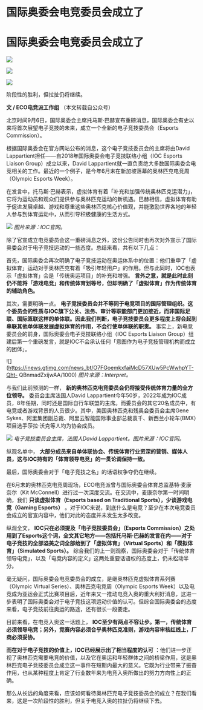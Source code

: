 # 国际奥委会电竞委员会成立了

# 国际奥委会电竞委员会成立了

![](https://inews.gtimg.com/news_bt/Ooo77b6O9bXq7jovstcVqI6UhgK_Jycc0pX052zEXWe4sAA/1000)

![](https://inews.gtimg.com/news_bt/O7-tI8O3uZk6kLIE711UJ6v-th6dLZskbUaCbXz0CyHLsAA/1000)

![](https://inews.gtimg.com/news_bt/O9EYxUJ3iorJw4xRy7yHewS8pIlZz6knsfZtNXdngi0WQAA/1000)

阶段性的胜利，但拉扯仍将继续。

**文 / ECO电竞派工作组** （本文转载自公众号）

北京时间9月6日，国际奥委会主席托马斯·巴赫宣布重磅消息，国际奥委会有史以来将首次展望电子竞技的未来，成立一个全新的电子竞技委员会（Esports
Commission）。

根据国际奥委会在官方网站公布的消息，这个电子竞技委员会的主席将由David Lappartient担任——自2018年国际奥委会电子竞技联络小组（IOC
Esports Liaison Group）成立以来，David
Lappartient就一直负责绝大多数国际奥委会电竞相关的工作。最近的一个例子，是今年6月末在新加坡落幕的奥林匹克电竞周（Olympic Esports
Week）。

在发言中，托马斯·巴赫表示，虚拟体育有着「补充和加强传统奥林匹克运潜力」，它将为运动员和观众们提供参与奥林匹克运动的新机遇。巴赫相信，虚拟体育有助于促进发展卓越、游戏和尊重这些奥林匹克核心价值观，并能激励世界各地的年轻人参与到体育运动中，从而引导积极健康的生活方式。

![](https://inews.gtimg.com/news_bt/OxzmSurudmmGDadQ6HJjgMl1307eYZY9Lrg2Q_jCQQ2mkAA/1000)
_图片来源：IOC官网。_

除了官宣成立电竞委员会这一重磅消息之外，这份公告同时也再次对外宣示了国际奥委会对于电子竞技运动的一些态度。总结来看，共有以下几点：

首先，国际奥委会再次明确了电子竞技运动在奥运体系中的位置：他们重申了「虚拟体育」运动对于奥林匹克有着「吸引年轻用户」的作用。但与此同时，IOC也表示「虚拟体育」会是「传统奥运项目」的补充和增强。
**言外之意，就是此时此刻仍不能将「游戏电竞」和传统体育划等号，但却明确了「虚拟体育」作为传统体育的辅助角色。**

其次，需要明确一点。
**电子竞技委员会并不等同于电竞项目的国际管理组织。这个委员会的性质与IOC旗下公关、法务、审计等职能部门更加接近，而非国际足联、国际篮联这样的单体联。因此我们判断，电子竞技委员会更多程度上将会起到串联其他单体联发展虚拟体育的作用，不会行使单体联的职责。**
事实上，新电竞委员会的前身，国际奥委会电子竞技联络小组（IOC Esports Liaison
Group）组建后第一个重磅发言，就是IOC不会承认任何「意图作为电子竞技管理机构而成立的团体」。

![](https://inews.gtimg.com/news_bt/O7FGoemkxfaiMcD57XUw5PcWwhpYT-Qht-
QBnmadZxijwAA/1000) _图片来源：Interpret。_

与我们此前预测的一样， **新的奥林匹克电竞委员会仍将接受传统体育力量的全方位领导。** 委员会主席法国人David
Lappartient今年50岁，2022年成为IOC成员，8年任期，同时还是国际自行车联盟的主席。而委员会的其它20名成员中，有电竞或者游戏背景的人员很少。其中，美国奥林匹克和残奥会委员会主席Gene
Sykes、阿里集团副总裁、阿里云智能国际事业部总裁袁千、新西兰小轮车(BMX）项目选手莎拉·沃克等人均为协会成员。

![](https://inews.gtimg.com/news_bt/OAqiCH5XCs8CWZeJ6gF499XXHCvALAwAVAKj5lUGGm6VsAA/1000)
_电子竞技委员会主席，法国人David Lappartient。图片来源：IOC官网。_

纵观名单中， **大部分成员来自单体联协会、传统体育行业资深的营销、媒体人员，这与IOC持有的「体育领导电竞」的一贯论调保持一致。**

最后，国际奥委会对于「电子竞技之名」的话语权争夺仍在继续。

在6月末的奥林匹克电竞周现场，ECO电竞派曾与国际奥委会体育总监基特·麦康奈尔（Kit
McConnell）进行过一次深度交流。在交流中，麦康奈尔第一时间明确，我们 **只谈虚拟体育（Esports based on Traditional
Sports），少谈游戏电竞（Gaming Esports）**
。对于IOC来说，到底什么是电竞？至少在本次电竞委员会成立的官宣内容中，他们对此的态度并未发生太多改变。

纵观全文， **IOC只在必须提及「电子竞技委员会」（Esports
Commission）之处用到了Esports这个词，全文其它地方——包括托马斯·巴赫的发言在内——对于电子竞技的全部溢美之词全部给到了「虚拟体育」（Virtual
Sports）和「模拟体育」（Simulated Sports）。**
综合我们的上一则观察，国际奥委会对于「传统体育领导电竞」，以及「电竞内容的定义」这两处重要话语权的态度上，仍未松动半分。

毫无疑问，国际奥委会电竞委员会的成立，是继奥林匹克虚拟体育系列赛（Olympic Virtual Series）、奥林匹克电竞周（Olympic
Esports
Week）以及电竞成为亚运会正式比赛项目后，近年来又一推动电竞入奥的重大利好消息，这进一步表明了国际奥委会对于电子竞技这项运动价值的认可。但综合国际奥委会的态度来看，电子竞技前往奥运的路途，还有很长一段要走。

目前来看，在电竞入奥这一话题上，
**IOC至少有两点不容让步。第一，传统体育必须领导电竞；另外，竞赛内容必须合乎奥林匹克准则，游戏内容审核红线上，厂商必须妥协。**

**而在对于电子竞技的价值上，IOC已经展示出了相当程度的认可**
：他们进一步正视了奥林匹克需要电竞的价值，以及它在奥运和年轻群体之间的桥梁作用，这是奥林匹克电子竞技委员会成立这一事件在短期内最大的意义。它既为行业带来了振奋作用，也从某种程度上肯定了行业数年来为电竞入奥所做出的努力方向性上的正确。

那么从长远的角度来看，应该如何看待奥林匹克电子竞技委员会的成立？在我们看来，这是一次阶段性的胜利，但关于电竞入奥的拉扯仍将继续下去。

